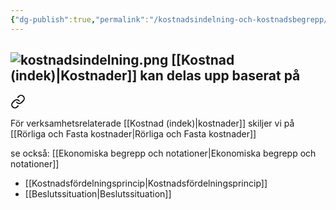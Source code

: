 ```yaml
---
{"dg-publish":true,"permalink":"/kostnadsindelning-och-kostnadsbegrepp/","tags":["industriellekonomi"]}
---
```


![kostnadsindelning.png](/img/user/images/kostnadsindelning.png)
[[Kostnad (indek)\|Kostnader]] kan delas upp baserat på 
- 
<div class="transclusion internal-embed is-loaded"><a class="markdown-embed-link" href="/verksamhetsvolym/" aria-label="Open link"><svg xmlns="http://www.w3.org/2000/svg" width="24" height="24" viewBox="0 0 24 24" fill="none" stroke="currentColor" stroke-width="2" stroke-linecap="round" stroke-linejoin="round" class="svg-icon lucide-link"><path d="M10 13a5 5 0 0 0 7.54.54l3-3a5 5 0 0 0-7.07-7.07l-1.72 1.71"></path><path d="M14 11a5 5 0 0 0-7.54-.54l-3 3a5 5 0 0 0 7.07 7.07l1.71-1.71"></path></svg></a><div class="markdown-embed">





För verksamhetsrelaterade [[Kostnad (indek)\|kostnader]] skiljer vi på [[Rörliga och Fasta kostnader\|Rörliga och Fasta kostnader]]

se också: [[Ekonomiska begrepp och notationer\|Ekonomiska begrepp och notationer]]

</div></div>

- [[Kostnadsfördelningsprincip\|Kostnadsfördelningsprincip]]
- [[Beslutssituation\|Beslutssituation]]


